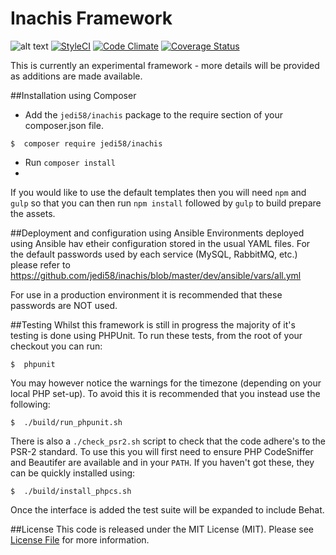 Inachis Framework
=======

![alt text](https://travis-ci.org/jedi58/inachis.svg?branch=master "Build status")
[![StyleCI](https://styleci.io/repos/12222371/shield)](https://styleci.io/repos/12222371)
[![Code Climate](https://codeclimate.com/github/jedi58/inachis/badges/gpa.svg)](https://codeclimate.com/github/jedi58/inachis)
[![Coverage Status](https://coveralls.io/repos/github/jedi58/inachis/badge.svg?branch=master)](https://coveralls.io/github/jedi58/inachis?branch=master)

This is currently an experimental framework - more details will be provided as additions are made available.

##Installation using Composer
- Add the `jedi58/inachis` package to the require section of your composer.json file.
```{r, engine='bash', composer_install}
$  composer require jedi58/inachis
```
- Run `composer install`
- 
If you would like to use the default templates then you will need `npm` and `gulp` so that you can then run `npm install` followed by `gulp` to build prepare the assets.


##Deployment and configuration using Ansible
Environments deployed using Ansible hav etheir configuration stored in the usual YAML files. For the default passwords used by each service (MySQL, RabbitMQ, etc.) please refer to https://github.com/jedi58/inachis/blob/master/dev/ansible/vars/all.yml

For use in a production environment it is recommended that these passwords are NOT used.


##Testing
Whilst this framework is still in progress the majority of it's testing is done using PHPUnit. To run these tests, from the root of your checkout you can run:

```{r, engine='bash'}
$  phpunit
```

You may however notice the warnings for the timezone (depending on your local PHP set-up). To avoid this it is recommended that you instead use the following:

```{r, engine='bash'}
$  ./build/run_phpunit.sh
```

There is also a `./check_psr2.sh` script to check that the code adhere's to the PSR-2 standard. To use this you will first need to ensure PHP CodeSniffer and Beautifer are available and in your `PATH`. If you haven't got these, they can be quickly installed using:

```{r, engine='bash'}
$  ./build/install_phpcs.sh
```

Once the interface is added the test suite will be expanded to include Behat.


##License
This code is released under the MIT License (MIT). Please see [License File](https://github.com/jedi58/inachis/blob/master/LICENSE) for more information. 
